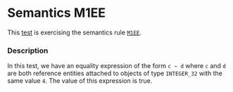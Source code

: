 # Semantics M1EE

This [test](.) is exercising the semantics rule [`M1EE`](../Readme.md).

### Description

In this test, we have an equality expression of the form `c ~ d` where `c` and `d` are both reference entities attached to objects of type `INTEGER_32` with the same value `4`. The value of this expression is true.
